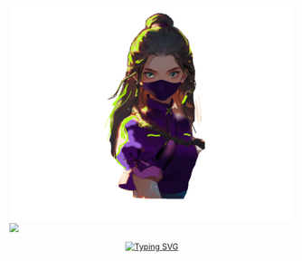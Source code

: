 ![MasterHead](https://github.com/neslihan1999ulug/neslihan1999ulug/blob/main/neslihan.gif.gif)
![](https://komarev.com/ghpvc/?username=CagatayAkkas&color=blue)
<div align="center">
 <a href="https://github.com/CagatayAkkas">
  <img src="https://readme-typing-svg.demolab.com?font=Fira+Code&size=28&duration=3000&pause=500&center=true&vCenter=true&width=435&lines=%e2%9c%a8+Çağatay+Akkaş+%e2%9c%a8;%f0%9f%93%9a+Software+Developer+%f0%9f%92%bb;Welcome+To+My+Profile+%f0%9f%91%80" alt="Typing SVG" />
 </a>
</div>

